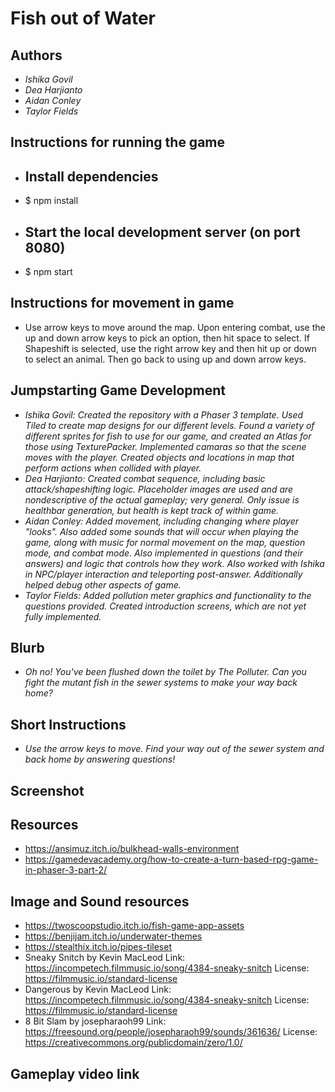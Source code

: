# Fish out of Water

## Authors
- *Ishika Govil*
- *Dea Harjianto*
- *Aidan Conley*
- *Taylor Fields*

## Instructions for running the game
- ## Install dependencies
- $ npm install
- ## Start the local development server (on port 8080)
- $ npm start

## Instructions for movement in game
- Use arrow keys to move around the map. Upon entering combat, use the up and down arrow keys to pick an option, then hit space to select. If Shapeshift is selected, use the right arrow key and then hit up or down to select an animal. Then go back to using up and down arrow keys.

## Jumpstarting Game Development
- *Ishika Govil: Created the repository with a Phaser 3 template. Used Tiled to create map designs for our different levels. Found a variety of different sprites for fish to use for our game, and created an Atlas for those using TexturePacker. Implemented camaras so that the scene moves with the player. Created objects and locations in map that perform actions when collided with player.*
- *Dea Harjianto: Created combat sequence, including basic attack/shapeshifting logic. Placeholder images are used and are nondescriptive of the actual gameplay; very general. Only issue is healthbar generation, but health is kept track of within game.*
- *Aidan Conley: Added movement, including changing where player "looks". Also added some sounds that will occur when playing the game, along with music for normal movement on the map, question mode, and combat mode. Also implemented in questions (and their answers) and logic that controls how they work. Also worked with Ishika in NPC/player interaction and teleporting post-answer. Additionally helped debug other aspects of game.*
- *Taylor Fields: Added pollution meter graphics and functionality to the questions provided. Created introduction screens, which are not yet fully implemented.*
## Blurb
- *Oh no! You've been flushed down the toilet by The Polluter. Can you fight the mutant fish in the sewer systems to make your way back home?*

## Short Instructions
- *Use the arrow keys to move. Find your way out of the sewer system and back home by answering questions!*

## Screenshot

## Resources
- https://ansimuz.itch.io/bulkhead-walls-environment
- https://gamedevacademy.org/how-to-create-a-turn-based-rpg-game-in-phaser-3-part-2/

## Image and Sound resources
- https://twoscoopstudio.itch.io/fish-game-app-assets
- https://benjijam.itch.io/underwater-themes
- https://stealthix.itch.io/pipes-tileset 
- Sneaky Snitch by Kevin MacLeod
Link: https://incompetech.filmmusic.io/song/4384-sneaky-snitch
License: https://filmmusic.io/standard-license
- Dangerous by Kevin MacLeod
Link: https://incompetech.filmmusic.io/song/4384-sneaky-snitch
License: https://filmmusic.io/standard-license 
- 8 Bit Slam by josepharaoh99
Link: https://freesound.org/people/josepharaoh99/sounds/361636/
License: https://creativecommons.org/publicdomain/zero/1.0/ 

## Gameplay video link

